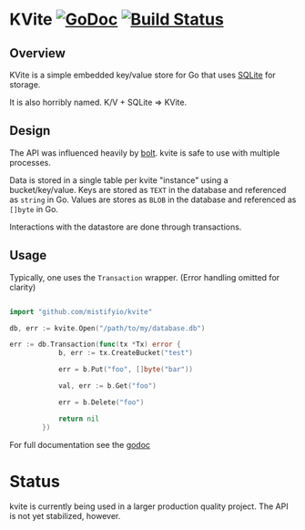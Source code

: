 KVite [![GoDoc](https://godoc.org/github.com/mistifyio/kvite?status.png)](https://godoc.org/github.com/mistifyio/kvite) [![Build Status](https://drone.io/github.com/mistifyio/kvite/status.png)](https://drone.io/github.com/mistifyio/kvite/latest)
=====

## Overview ##

KVite is a simple embedded key/value store for Go that uses [SQLite](http://www.sqlite.org) for storage.

It is also horribly named. K/V + SQLite => KVite.


## Design ##

The API was influenced heavily by
[bolt](https://github.com/boltdb/bolt/). kvite is safe to use with
multiple processes.

Data is stored in a single table per kvite "instance" using a
bucket/key/value.  Keys are stored as `TEXT` in the database and referenced as `string` in Go.  Values are stores as `BLOB` in the database and referenced as `[]byte` in Go.

Interactions with the datastore are done through transactions.

## Usage ##

Typically, one uses the `Transaction` wrapper. (Error handling omitted for clarity)

```go

import "github.com/mistifyio/kvite"

db, err := kvite.Open("/path/to/my/database.db")

err := db.Transaction(func(tx *Tx) error {
            b, err := tx.CreateBucket("test")

            err = b.Put("foo", []byte("bar"))

            val, err := b.Get("foo")

            err = b.Delete("foo")

            return nil
        })

```

For full documentation see the [godoc](https://godoc.org/github.com/mistifyio/kvite)

# Status #

kvite is currently being used in a larger production quality project.
The API is not yet stabilized, however.

